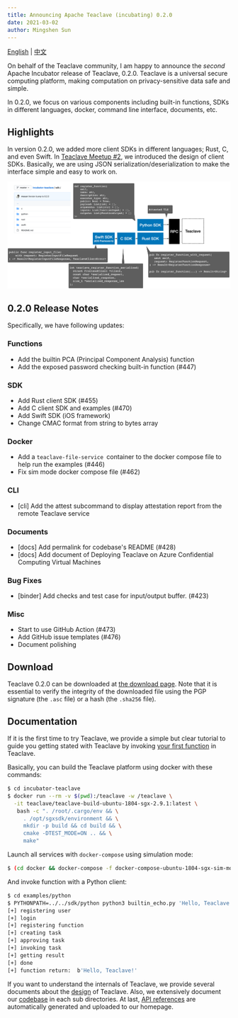 ```yaml
---
title: Announcing Apache Teaclave (incubating) 0.2.0
date: 2021-03-02
author: Mingshen Sun
---
```


[English](/blog/2021-03-01-announcing-teaclave-0-2-0/) | [中文](/blog/2021-03-01-announcing-teaclave-0-2-0-cn/)

On behalf of the Teaclave community, I am happy to announce the *second* Apache
Incubator release of Teaclave, 0.2.0. Teaclave is a universal secure computing
platform, making computation on privacy-sensitive data safe and simple.

In 0.2.0, we focus on various components including built-in functions, SDKs in
different languages, docker, command line interface, documents, etc.

## Highlights

In version 0.2.0, we added more client SDKs in different languages; Rust, C, and
even Swift. In [Teaclave Meetup #2](/blog/2021-02-24-teaclave-meetup-2), we
introduced the design of client SDKs.
Basically, we are using JSON serialization/deserialization to make the interface
simple and easy to work on.

![Teaclave Client SDKs](./img/teaclave-client-sdks.png)

## 0.2.0 Release Notes

Specifically, we have following updates:

### Functions

- Add the builtin PCA (Principal Component Analysis) function
- Add the exposed password checking built-in function (#447)

### SDK

- Add Rust client SDK (#455)
- Add C client SDK and examples (#470)
- Add Swift SDK (iOS framework)
- Change CMAC format from string to bytes array

### Docker

- Add a `teaclave-file-service `container to the docker compose file to help run the examples (#446)
- Fix sim mode docker compose file (#462)

### CLI

- [cli] Add the attest subcommand to display attestation report from the remote Teaclave service

### Documents

- [docs] Add permalink for codebase's README (#428)
- [docs] Add document of Deploying Teaclave on Azure Confidential Computing Virtual Machines

### Bug Fixes

- [binder] Add checks and test case for input/output buffer. (#423)

### Misc

- Start to use GitHub Action (#473)
- Add GitHub issue templates (#476)
- Document polishing

## Download

Teaclave 0.2.0 can be downloaded at [the download page](/download/). Note that 
it is essential to verify the integrity of the downloaded file using the
PGP signature (the `.asc` file) or a hash (the `.sha256` file).

## Documentation

If it is the first time to try Teaclave, we provide a simple but clear tutorial
to guide you getting stated with Teaclave by invoking
[your first function](/docs/my-first-function/) in Teaclave.

Basically, you can build the Teaclave platform using docker with these commands:

```sh
$ cd incubator-teaclave
$ docker run --rm -v $(pwd):/teaclave -w /teaclave \
  -it teaclave/teaclave-build-ubuntu-1804-sgx-2.9.1:latest \
   bash -c ". /root/.cargo/env && \
     . /opt/sgxsdk/environment && \
     mkdir -p build && cd build && \
     cmake -DTEST_MODE=ON .. && \
     make"
```

Launch all services with `docker-compose` using simulation mode:

```sh
$ (cd docker && docker-compose -f docker-compose-ubuntu-1804-sgx-sim-mode.yml up --build)
```

And invoke function with a Python client:

```sh
$ cd examples/python
$ PYTHONPATH=../../sdk/python python3 builtin_echo.py 'Hello, Teaclave!'
[+] registering user
[+] login
[+] registering function
[+] creating task
[+] approving task
[+] invoking task
[+] getting result
[+] done
[+] function return:  b'Hello, Teaclave!'
```

If you want to understand the internals of Teaclave, we provide several
documents about the [design](/docs/#design) of Teaclave. Also, we extensively
document our [codebase](docs/#codebase) in each sub directories. At last, [API references](docs/#api-references)
are automatically generated and uploaded to our homepage.

